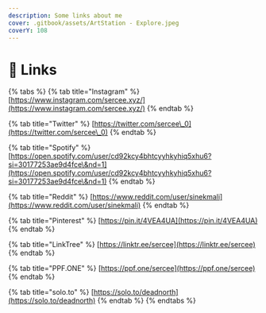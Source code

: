 ```yaml
---
description: Some links about me
cover: .gitbook/assets/ArtStation - Explore.jpeg
coverY: 108
---
```


# 📝 Links



{% tabs %}
{% tab title="Instagram" %}
[https://www.instagram.com/sercee.xyz/](https://www.instagram.com/sercee.xyz/)
{% endtab %}

{% tab title="Twitter" %}
[https://twitter.com/sercee\_0](https://twitter.com/sercee\_0)
{% endtab %}

{% tab title="Spotify" %}
[https://open.spotify.com/user/cd92kcy4bhtcyyhkyhiq5xhu6?si=30177253ae9d4fce\&nd=1](https://open.spotify.com/user/cd92kcy4bhtcyyhkyhiq5xhu6?si=30177253ae9d4fce\&nd=1)
{% endtab %}

{% tab title="Reddit" %}
[https://www.reddit.com/user/sinekmali](https://www.reddit.com/user/sinekmali)
{% endtab %}

{% tab title="Pinterest" %}
[https://pin.it/4VEA4UA](https://pin.it/4VEA4UA)
{% endtab %}

{% tab title="LinkTree" %}
[https://linktr.ee/sercee](https://linktr.ee/sercee)
{% endtab %}

{% tab title="PPF.ONE" %}
[https://ppf.one/sercee](https://ppf.one/sercee)
{% endtab %}

{% tab title="solo.to" %}
[https://solo.to/deadnorth](https://solo.to/deadnorth)
{% endtab %}
{% endtabs %}
